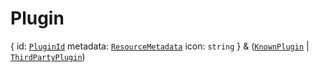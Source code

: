 # **Plugin**

{ id: [`PluginId`](./PluginId) metadata:
[`ResourceMetadata`](./ResourceMetadata) icon: `string` } &
([`KnownPlugin`](./KnownPlugin) | [`ThirdPartyPlugin`](./ThirdPartyPlugin))
